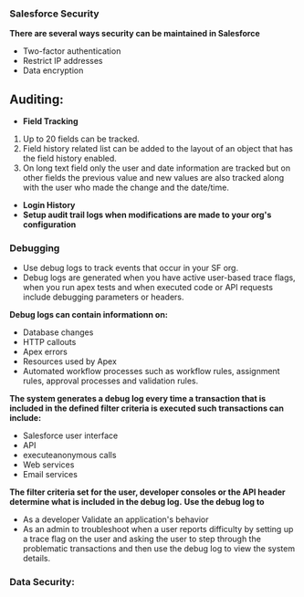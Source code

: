 ### Salesforce Security

**There are several ways security can be maintained in Salesforce**
* Two-factor authentication
* Restrict IP addresses
* Data encryption

## Auditing:
* **Field Tracking**
1. Up to 20 fields can be tracked.
2. Field history related list can be added to the layout of an object that has the field history enabled.
3. On long text field only the user and date information are tracked but on other fields the previous value and new values are also tracked along with the user who made the change and the date/time.

* **Login History**
* **Setup audit trail logs when modifications are made to your org's configuration**

### Debugging
* Use debug logs to track events that occur in your SF org.
* Debug logs are generated when you have active user-based trace flags, when you run apex tests and when executed code or API requests include debugging parameters or headers.

**Debug logs can contain informationn on:**
* Database changes
* HTTP callouts
* Apex errors
* Resources used by Apex
* Automated workflow processes such as workflow rules, assignment rules, approval processes and validation rules.

**The system generates a debug log every time a transaction that is included in the defined filter criteria is executed such transactions can include:**
* Salesforce user interface
* API
* executeanonymous calls
* Web services
* Email services

**The filter criteria set for the user, developer consoles or the API header determine what is included in the debug log.**
**Use the debug log to**
* As a developer Validate an application's behavior
* As an admin to troubleshoot when a user reports difficulty by setting up a trace flag on the user and asking the user to step through the problematic transactions and then use the debug log to view the system details.

### Data Security:

